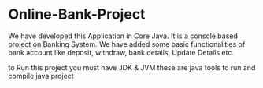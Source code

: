 # Online-Bank-Project
We have developed this Application in Core Java.
It is a console based  project on Banking System.
We have added some basic functionalities  of bank account like deposit, withdraw, bank details, Update Details etc.

to Run this project you must have JDK & JVM these are java tools to run and compile java project
